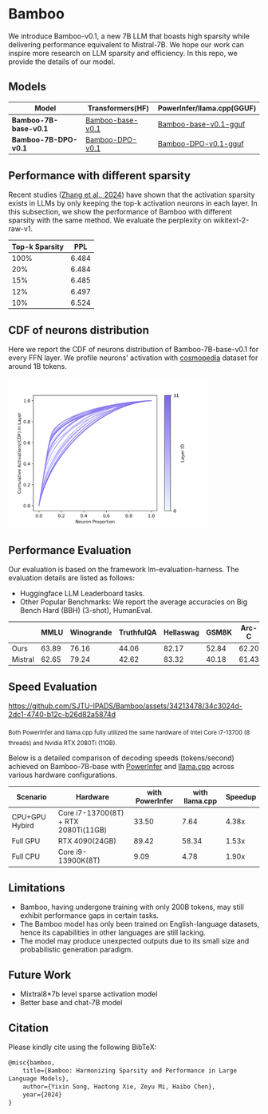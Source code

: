 # Bamboo
We introduce Bamboo-v0.1, a new 7B LLM that boasts high sparsity while delivering performance equivalent to Mistral-7B. We hope our work can inspire more research on LLM sparsity and efficiency. In this repo, we provide the details of our model.

## Models

| Model                   | Transformers(HF)                                                           | PowerInfer/llama.cpp(GGUF)                                                       |
| ----------------------- | -------------------------------------------------------------------------- | -------------------------------------------------------------------------------- |
| **Bamboo-7B-base-v0.1** | [Bamboo-base-v0.1](https://huggingface.co/PowerInfer/Bamboo-base-v0.1)     | [Bamboo-base-v0.1-gguf](https://huggingface.co/PowerInfer/Bamboo-base-v0.1-gguf) |
| **Bamboo-7B-DPO-v0.1**  | [Bamboo-DPO-v0.1](https://huggingface.co/PowerInfer/Bamboo-Bagel-DPO-v0.1) | [Bamboo-DPO-v0.1-gguf](https://huggingface.co/PowerInfer/Bamboo-DPO-v0.1-gguf)   |

## Performance with different sparsity
Recent studies ([Zhang et al., 2024](https://arxiv.org/pdf/2402.03804.pdf)) have shown that the activation sparsity exists in LLMs by only keeping the top-k activation neurons in each layer. In this subsection, we show the performance of Bamboo with different sparsity with the same method. We evaluate the perplexity on wikitext-2-raw-v1. 

| Top-k Sparsity      | PPL |
| ----------- | ----------- |
| 100%      | 6.484       |
| 20%   | 6.484        |
| 15%   | 6.485        |
| 12%   | 6.497        |
| 10%   | 6.524        |

## CDF of neurons distribution
Here we report the CDF of neurons distribution of Bamboo-7B-base-v0.1 for every FFN layer. We profile neurons' activation with [cosmopedia](https://huggingface.co/datasets/HuggingFaceTB/cosmopedia) dataset for around 1B tokens. 

<img src="./figures/cdf.svg" alt="CDF of neurons distribution" width="400"/>


## Performance Evaluation
Our evaluation is based on the framework lm-evaluation-harness. The evaluation details are listed as follows:

- Huggingface LLM Leaderboard tasks.
- Other Popular Benchmarks: We report the average accuracies on Big Bench Hard (BBH) (3-shot), HumanEval.

|         | MMLU   | Winogrande | TruthfulQA | Hellaswag | GSM8K  | Arc-C  | HumanEval | BBH  | Average |
| ------- | ------ | ---------- | ---------- | --------- | ------ | ------ | --------- | ---- | ------- |
| Ours    | 63.89 | 76.16     | 44.06     | 82.17    | 52.84 | 62.20 | 25.6     |  50.35    |    57.1     |
| Mistral | 62.65 | 79.24     | 42.62     | 83.32    | 40.18 | 61.43 | 26.21    |   56.35   |    56.5     |

## Speed Evaluation

https://github.com/SJTU-IPADS/Bamboo/assets/34213478/34c3024d-2dc1-4740-b12c-b26d82a5874d

<sub>Both PowerInfer and llama.cpp fully utilized the same hardware of Intel Core i7-13700 (8 threads) and Nvidia RTX 2080Ti (11GB).</sub>

Below is a detailed comparison of decoding speeds (tokens/second) achieved on Bamboo-7B-base with [PowerInfer](https://github.com/SJTU-IPADS/PowerInfer) and [llama.cpp](https://github.com/ggerganov/llama.cpp) across various hardware configurations.

| Scenario       | Hardware                            | with PowerInfer | with llama.cpp | Speedup |
| -------------- | ----------------------------------- | --------------- | -------------- | ------- |
| CPU+GPU Hybird | Core i7-13700(8T) + RTX 2080Ti(11GB) | 33.50           | 7.64           | 4.38x   |
| Full GPU       | RTX 4090(24GB)                       | 89.42           | 58.34          | 1.53x   |
| Full CPU       | Core i9-13900K(8T)                  | 9.09            | 4.78           | 1.90x   |

## Limitations
* Bamboo, having undergone training with only 200B tokens, may still exhibit performance gaps in certain tasks.
* The Bamboo model has only been trained on English-language datasets, hence its capabilities in other languages are still lacking.
* The model may produce unexpected outputs due to its small size and probabilistic generation paradigm.

## Future Work

- Mixtral8*7b level sparse activation model
- Better base and chat-7B model


## Citation
Please kindly cite using the following BibTeX:

```
@misc{bamboo,
    title={Bamboo: Harmonizing Sparsity and Performance in Large Language Models}, 
    author={Yixin Song, Haotong Xie, Zeyu Mi, Haibo Chen},
    year={2024}
}
```
